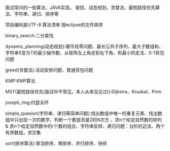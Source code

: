 面试常问的一些算法，JAVA实现。
查找、动态规划、贪婪法、最短路径优先算法、字符串、递归、排序等

项目编码是UTF-8
算法清单 
按eclipse的文件排序

binary_search:二分查找

dynamic_planning(动态规划):硬币找零问题、最长公共子序列、最大子数组和、字符串S变为T的最少操作数、从矩阵左上角走到右下角、和最小的走法、0-1背包问题

greed(贪婪法):活动安排问题、普通背包问题

KMP:KMP算法

MST(最短路径优先(面试中不常见，本人从来没见过)):Dijkstra、Kruskal、Prim

joseph_ring:约瑟夫环

simple_quesion(字符串、递归等简单问题):找出数组中唯一的重复元素、找出数组中只出现一次的数字、判断一个数是否是2的N次方
、求n个给定自然数的排列   & 求n个给定自然数中的r个数的组合、字符串反转、递归问题：台阶的迈法、两个有序数组，求交集

sort(排序算法):冒泡排序、堆排序、并归排序、快排




